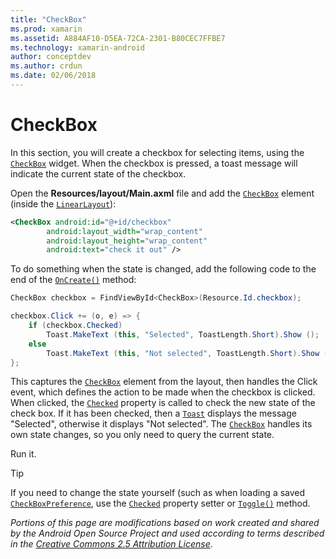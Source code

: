 ```yaml
---
title: "CheckBox"
ms.prod: xamarin
ms.assetid: A884AF10-D5EA-72CA-2301-B80CEC7FFBE7
ms.technology: xamarin-android
author: conceptdev
ms.author: crdun
ms.date: 02/06/2018
---
```


# CheckBox

In this section, you will create a checkbox for selecting items, using the
[`CheckBox`](https://developer.xamarin.com/api/type/Android.Widget.CheckBox)
widget. When the checkbox is pressed, a toast message will indicate the
current state of the checkbox.

Open the **Resources/layout/Main.axml** file and add the
[`CheckBox`](https://developer.xamarin.com/api/type/Android.Widget.CheckBox/) element (inside
the [`LinearLayout`](https://developer.xamarin.com/api/type/Android.Widget.LinearLayout)):

```xml
<CheckBox android:id="@+id/checkbox"
        android:layout_width="wrap_content"
        android:layout_height="wrap_content"
        android:text="check it out" />
```

To do something when the state is changed, add the following code
to the end of the
[`OnCreate()`](https://developer.xamarin.com/api/member/Android.App.Activity.OnCreate/p/Android.OS.Bundle/Android.OS.PersistableBundle)
method:

```csharp
CheckBox checkbox = FindViewById<CheckBox>(Resource.Id.checkbox);

checkbox.Click += (o, e) => {
    if (checkbox.Checked)
        Toast.MakeText (this, "Selected", ToastLength.Short).Show ();
    else
        Toast.MakeText (this, "Not selected", ToastLength.Short).Show ();
};
```

This captures the
[`CheckBox`](https://developer.xamarin.com/api/type/Android.Widget.CheckBox/)
element from the layout, then handles the Click event, which
defines the action to be made when the checkbox is clicked. When
clicked, the
[`Checked`](https://developer.xamarin.com/api/property/Android.Widget.CompoundButton.Checked/)
property is called to check the new state of the check box. If it
has been checked, then a
[`Toast`](https://developer.xamarin.com/api/type/Android.Widget.Toast/)
displays the message "Selected", otherwise it displays
"Not selected". The
[`CheckBox`](https://developer.xamarin.com/api/type/Android.Widget.CheckBox/)
handles its own state changes, so you only need to query the
current state.

Run it.

> [!TIP]
> If you need to change the state yourself (such as when loading
> a saved
> [`CheckBoxPreference`](https://developer.xamarin.com/api/type/Android.Preferences.CheckBoxPreference),
> use the
> [`Checked`](https://developer.xamarin.com/api/property/Android.Widget.CompoundButton.Checked)
> property setter or
> [`Toggle()`](https://developer.xamarin.com/api/member/Android.Widget.CompoundButton.Toggle)
> method.

*Portions of this page are modifications based on work created and
shared by the Android Open Source Project and used according to terms
described in the*
[*Creative Commons 2.5 Attribution License*](http://creativecommons.org/licenses/by/2.5/).
